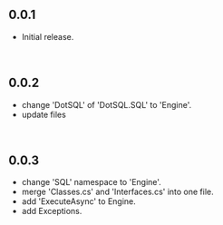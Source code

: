 ## 0.0.1
- Initial release.

<br />

## 0.0.2
- change 'DotSQL' of 'DotSQL.SQL' to 'Engine'.
- update files

<br />

## 0.0.3
- change 'SQL' namespace to 'Engine'.
- merge 'Classes.cs' and 'Interfaces.cs' into one file.
- add 'ExecuteAsync' to Engine.
- add Exceptions.
